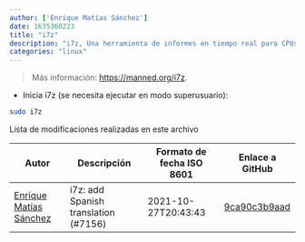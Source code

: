 ```yaml
---
author: ['Enrique Matías Sánchez']
date: 1635360223
title: "i7z"
description: "i7z, Una herramienta de informes en tiempo real para CPUs Intel (sólo i3, i5 e i7)."
categories: "linux"
---
```

> Más información: <https://manned.org/i7z>.

- Inicia i7z (se necesita ejecutar en modo superusuario):

```bash
sudo i7z
```
Lista de modificaciones realizadas en este archivo


Autor | Descripción | Formato de fecha ISO 8601 | Enlace a GitHub
------|-----|-----|-----
[Enrique Matías Sánchez](mailto:cronopios@gmail.com) | i7z: add Spanish translation (#7156) | 2021-10-27T20:43:43 | [9ca90c3b9aad](https://github.com/tldr-pages/tldr/commit/9ca90c3b9aad6e076521012758ea822be629894f)

